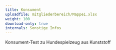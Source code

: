 ```yaml
---
title: Konsument
uploadfile: mitgliederbereich/Mappe1.xlsx
weight: 100
download-only: true
internals: Sonstige Infos
---
```


Konsument-Test zu Hundespielzeug aus Kunststoff